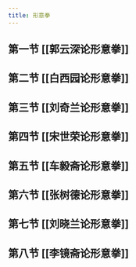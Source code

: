 ```yaml
---
title: 形意拳
---
```


## 第一节 [[郭云深论形意拳]]

## 第二节 [[白西园论形意拳]]
## 第三节 [[刘奇兰论形意拳]]
## 第四节 [[宋世荣论形意拳]]
## 第五节 [[车毅斋论形意拳]]
## 第六节 [[张树德论形意拳]]
## 第七节 [[刘晓兰论形意拳]]
## 第八节 [[李镜斋论形意拳]]
##
